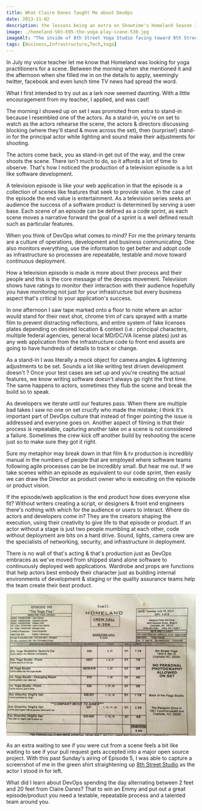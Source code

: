 ```yaml
---
title: What Claire Danes Taught Me about DevOps
date: 2013-11-02
description: the lessons being an extra on Showtime's Homeland Season 3 Episode 5's The Yoga Play taught me about software development
image: ./homeland-S03-E05-the-yoga-play-scene-530.jpg
imageAlt: "The inside of 8th Street Yoga Studio facing toward 8th Street, sunlight streaming in. Bolsters, Blankets, and Blocks stacked on the left against the brick wall. To the right Scott Lundgren in a green t-shirt, gray shorts, blonde woman to the right arranging face towels on a bookcase in front of a window. A slim bald man in a dark green jacket and black pants leaving the studio."
tags: [Business,Infrastructure,Tech,Yoga]
---
```

In July my voice teacher let me know that Homeland was looking for yoga practitioners for a scene. Between the morning when she mentioned it and the afternoon when she filled me in on the details to apply, seemingly twitter, facebook and even lunch time TV news had spread the word.

What I first intended to try out as a lark now seemed daunting. With a little encouragement from my teacher, I applied, and was cast!

The morning I showed up on set I was promoted from extra to stand-in because I resembled one of the actors. As a stand-in, you're on set to watch as the actors rehearse the scene, the actors & directors discussing blocking (where they'll stand & move across the set), then (surprise!) stand-in for the principal actor while lighting and sound make their adjustments for shooting.

The actors come back, you as stand-in get out of the way, and the crew shoots the scene. There isn't much to do, so it affords a lot of time to observe. That's how I noticed the production of a television episode is a lot like software development.

A television episode is like your web application in that the episode is a collection of scenes like features that seek to provide value. In the case of the episode the end value is entertainment. As a television series seeks an audience the success of a software product is determined by serving a user base. Each scene of an episode can be defined as a code sprint, as each scene moves a narrative forward the goal of a sprint is a well defined result such as particular features.

When you think of DevOps what comes to mind? For me the primary tenants are a culture of operations, development and business communicating. One also monitors everything, use the information to get better and adopt code as infrastructure so processes are repeatable, testable and move toward continuous deployment.

How a television episode is made is more about their process and their people and this is the core message of the devops movement. Television shows have ratings to monitor their interaction with their audience hopefully you have monitoring not just for your infrastructure but every business aspect that's critical to your application's success.

In one afternoon I saw tape marked onto a floor to note where an actor would stand for their next shot, chrome trim of cars sprayed with a matte film to prevent distracting reflections, and entire system of fake licenses plates depending on desired location & context (i.e.: principal characters, multiple federal agencies, general local MD/DC/VA license plates) just as any web application from the infrastructure code to front end assets are going to have hundreds of details to track or change.

As a stand-in I was literally a mock object for camera angles & lightening adjustments to be set. Sounds a lot like writing test driven development doesn't ? Once your test cases are set up and you're creating the actual features, we know writing software doesn't always go right the first time. The same happens to actors, sometimes they flub the scene and break the build so to speak.

As developers we iterate until our features pass. When there are multiple bad takes I saw no one on set crucify who made the mistake; I think it's important part of DevOps culture that instead of finger pointing the issue is addressed and everyone goes on. Another aspect of filming is that their process is repeatable, capturing another take on a scene is not considered a failure. Sometimes the crew kick off another build by reshooting the scene just so to make sure they got it right.

Sure my metaphor may break down in that film & tv production is incredibly manual in the numbers of people that are employed where software teams following agile processes can be be incredibly small. But hear me out. If we take scenes within an episode as equivalent to our code sprint, then easily we can draw the Director as product owner who is executing on the episode or product vision.

If the episode/web application is the end product how does everyone else fit? Without writers creating a script, or designers & front end engineers there's nothing with which for the audience or users to interact. Where do actors and developers come in? They are the creators shaping the execution, using their creativity to give life to that episode or product. If an actor without a stage is just two people mumbling at each other, code without deployment are bits on a hard drive. Sound, lights, camera crew are the specialists of networking, security, and infrastructure in deployment.

There is no wall of that's acting & that's production just as DevOps embraces as we've moved from shipped stand alone software to continuously deployed web applications. Wardrobe and props are functions that help actors best embody their character just as building internal environments of development & staging or the quality assurance teams help the team create their best product.

![Homeland Season 3 Episode 5 The Yoga Play Script](./homeland-S03-E05-the-yoga-play-script.jpeg)

As an extra waiting to see if you were cut from a scene feels a bit like waiting to see if your pull request gets accepted into a major open source project. With this past Sunday's airing of Episode 5, I was able to capture a screenshot of me in the green shirt straightening up [8th Street Studio](https://www.8thstreetstudio.com) as the actor I stood in for left.

What did I learn about DevOps spending the day alternating between 2 feet and 20 feet from Claire Danes? That to win an Emmy and put out a great episode/product you need a testable, repeatable process and a talented team around you.